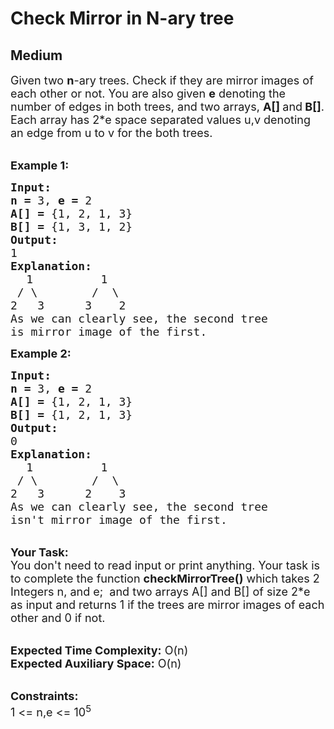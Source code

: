 # Check Mirror in N-ary tree
## Medium 
<div class="problem-statement">
                <p></p><p><span style="font-size:18px">Given two <strong>n</strong>-ary trees.&nbsp;Check if they are mirror images of each other or not. You are also given <strong>e</strong> denoting the number of edges in both trees, and two arrays, <strong>A[] </strong>and<strong> </strong><strong>B[]</strong>. </span> <span style="font-size:18px">Each array has&nbsp;2*e space separated values u,v denoting an edge from u to v for the both trees.</span></p>

<p><br>
<span style="font-size:18px"><strong>Example 1:</strong></span></p>

<pre style="position: relative;"><span style="font-size:18px"><strong>Input:</strong></span>
<span style="font-size:18px"><strong>n = </strong>3, <strong>e = </strong>2</span>
<span style="font-size:18px"><strong>A[] = </strong>{1, 2, 1, 3}</span>
<span style="font-size:18px"><strong>B[] = </strong>{1, 3, 1, 2}</span>
<span style="font-size:18px"><strong>Output:
</strong>1</span>
<span style="font-size:18px"><strong>Explanation:
</strong></span>   <span style="font-size:18px">1          1
 / \        /  \
2   3      3    2</span> 
<span style="font-size:18px">As we can clearly see, the second tree
is mirror image of the first.</span>
<div class="open_grepper_editor" title="Edit &amp; Save To Grepper"></div></pre>

<p><span style="font-size:18px"><strong>Example 2:</strong></span></p>

<pre style="position: relative;"><span style="font-size:18px"><strong>Input:</strong></span>
<span style="font-size:18px"><strong>n = </strong>3, <strong>e = </strong>2</span>
<span style="font-size:18px"><strong>A[] = </strong>{1, 2, 1, 3}</span>
<span style="font-size:18px"><strong>B[] = </strong>{1, 2, 1, 3}</span>
<span style="font-size:18px"><strong>Output:
</strong>0</span>
<span style="font-size:18px"><strong>Explanation:
</strong></span>   <span style="font-size:18px">1          1
 / \        /  \
2   3      2    3</span> 
<span style="font-size:18px">As we can clearly see, the second tree
isn't mirror image of the first.</span><div class="open_grepper_editor" title="Edit &amp; Save To Grepper"></div></pre>

<p><br>
<span style="font-size:18px"><strong>Your Task:</strong><br>
You don't need to read input or print anything. Your task is to complete the function <strong>checkMirrorTree()</strong> which takes 2 Integers n, and e;&nbsp; and two arrays A[] and B[] of size 2*e as input and returns 1 if the trees are mirror images of each other and 0 if not.</span></p>

<p><br>
<span style="font-size:18px"><strong>Expected Time Complexity:</strong> O(n)<br>
<strong>Expected Auxiliary Space:</strong> O(n)</span></p>

<p><br>
<span style="font-size:18px"><strong>Constraints:</strong></span><br>
<span style="font-size:18px">1 &lt;= n,e &lt;= 10<sup>5</sup></span></p>
 <p></p>
            </div>